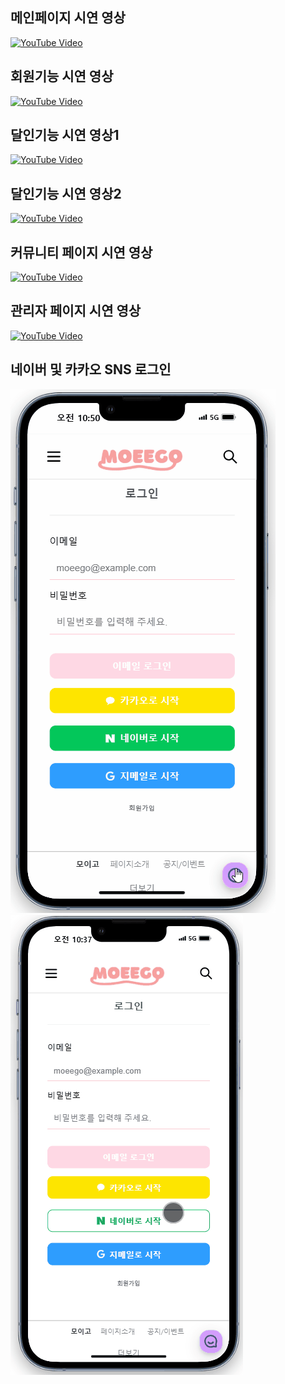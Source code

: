 ## 메인페이지 시연 영상
[![YouTube Video](https://img.youtube.com/vi/XJCs_HKumGc/0.jpg)](https://youtu.be/XJCs_HKumGc)

## 회원기능 시연 영상
[![YouTube Video](https://img.youtube.com/vi/kDf2MJ3-2g8/0.jpg)](https://youtu.be/kDf2MJ3-2g8)

## 달인기능 시연 영상1
[![YouTube Video](https://img.youtube.com/vi/Ux7kkKjYozs/0.jpg)](https://youtu.be/Ux7kkKjYozs)

## 달인기능 시연 영상2
[![YouTube Video](https://img.youtube.com/vi/7OJ-0hfF0qE/0.jpg)](https://youtu.be/7OJ-0hfF0qE)

## 커뮤니티 페이지 시연 영상
[![YouTube Video](https://img.youtube.com/vi/rawraOxSYu4/0.jpg)](https://youtu.be/rawraOxSYu4)

## 관리자 페이지 시연 영상
[![YouTube Video](https://img.youtube.com/vi/uCi8IKE5kqU/0.jpg)](https://youtu.be/uCi8IKE5kqU)

## 네이버 및 카카오 SNS 로그인

![네이버 SNS 로그인](네이버로그인.gif)&nbsp;&nbsp;&nbsp;&nbsp;![카카오 SNS 로그인](카카오로그인.gif)

